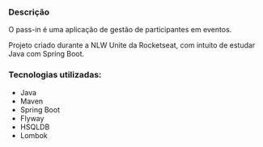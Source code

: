 ### Descrição
O pass-in é uma aplicação de gestão de participantes em eventos.

Projeto criado durante a NLW Unite da Rocketseat, com intuito de estudar Java com Spring Boot.

### Tecnologias utilizadas:
- Java
- Maven
- Spring Boot
- Flyway
- HSQLDB
- Lombok
